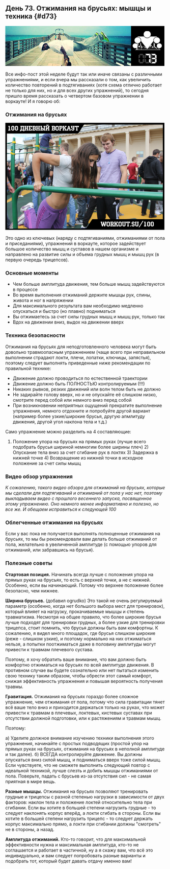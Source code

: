 ## День 73. Отжимания на брусьях: мышцы и техника {#d73}

![](src/img/73.jpg)

Все инфо-пост этой неделе будут так или иначе связаны с различными упражнениями, и если вчера мы рассказали о том, как увеличить количество повторений в подтягиваниях (хотя схема отлично работает не только для них, но и для всех других упражнений), то сегодня пришло время рассказать о четвертом базовом упражнении в воркауте! И я говорю об: 

### Отжимания на брусьях

![](src/img/73-1.jpg)

Это одно из ключевых (наряду с подтягиваниями, отжиманиями от пола и приседаниями), упражнений в воркауте, которое задействует большое количество мышц и суставов в нашем организме и направлено на развитие силы и объема грудных мышц и мышц рук (в первую очередь трицепсов). 

### Основные моменты

- Чем больше амплитуда движения, тем больше мышц задействуются в процессе 
- Во время выполнения отжиманий держите мышцы рук, спины, живота и ног в напряжении 
- Для максимального результата вам необходимо медленно опускаться и быстро (но плавно) подниматься 
- Вы отжимаетесь за счет силы грудных мышц и мышц рук, только так 
- Вдох на движении вниз, выдох на движении вверх 

### Техника безопасности

Отжимания на брусьях для неподготовленного человека могут быть довольно травмоопасным упражнением (чаще всего при неправильном выполнении страдают локти, плечи, лопатки, ключицы, запястья), поэтому следует выполнять приведенные ниже рекомендации по правильной технике: 

- Движение должно проводиться по естественной траектории 
- Движение должно быть ПОЛНОСТЬЮ контролируемым (!!!) 
- Никаких рывков, резких движений или волн телом быть не должно 
- Не задирайте голову вверх, но и не опускайте её слишком низко, смотрите перед собой или немного вниз перед собой 
- При возникновении неприятных ощущений прекратите выполнение упражнения, немного отдохните и попробуйте другой вариант (например более узкие/широкие брусья, другую апмлитуду движения, другой угол наклона тела и т.д.) 

Само упражнение можно разделить на 4 составляющие: 

1. Положение упора на брусьях на прямых руках (лучше всего подобрать брусья шириной немногим более ширины плеч) 2) Опускание тела вниз за счет сгибание рук в локтях 3) Задержка в нижней точке 4) Возвращение из нижней точки в исходное положение за счет силы мышц 

### Видео обзор упражнения

*К сожалению, такого видео обзора для отжиманий на брусьях, которые мы сделали для подтягиваний и отжиманий от пола у нас нет, поэтому выкладываем видео с прошлого весеннего запуска, посвященное этому упражнению. Оно немного менее информативно и полезно, но все же. И обещаем исправиться к следующей 100* 

### Облегченные отжимания на брусьях

Если у вас пока не получается выполнять полноценные отжимания на брусьях, то мы бы рекомендовали вам делать больше отжиманий от пола, желательно в увеличенной амплитуде (с помощью упоров для отжиманий, или забравшись на брусья). 

### Полезные советы

**Стартовая позиция.** Начинать всегда лучше с положения упора на прямых руках на брусьях, то есть с верхней точки, а не с нижней. Особенно, если вы начинающий. Потому что верхнее положение более безопасно, чем нижнее. 

**Ширина брусьев.** (добавил ogrudko) Это такой не очень регулируемый параметр (особенно, когда нет большого выбора мест для тренировок), который влияет на нагрузку, прокачиваемые мышцы и степень травматизма. Несмотря на общее правило, что более широкие брусья лучше подходят для тренировки грудных, а более узкие для тренировки трицепса, стоит помнить, что брусья должны быть вам комфортны. К сожалению, я видел много площадок, где брусья слишком широкие (реже - слишком узкие), и поэтому нормально на них отжиматься нельзя, а попытки поотжиматься даже в половину амплитуды могут привести к травмам плечевого сустава. 

Поэтому, я хочу обратить ваше внимание, что вам должно быть комфортно отжиматься на брусьях по всей амплитуде движения. В противном случае вы будете сознательно или нет пытаться изменить свою технику таким образом, чтобы обрести этот самый комфорт, снижая эффективность упражнения и повышая вероятность получения травмы. 

**Гравитация.** Отжимания на брусьях гораздо более сложное упражнение, чем отжимания от пола, потому что сила гравитации тянет всё ваше тело вниз и приходится держаться только на руках, что может привести к травмам в плечевых, локтевых, кистевых суставах при отсутствии должной подготовки, или к растяжениям и травмам мышц. 

Поэтому: 

а) Уделите должное внимание изучению техники выполнения этого упражнения, начинайте с простых подводящих (простой упор на прямых руках на брусьях, отжимания на брусьях в неполной амплитуде и так далее). 
б) ВСЕГДА контролируйте движение. Вы должны опускаться вниз силой мышц, и подниматься вверх тоже силой мышц. Если чувствуете, что не сможете выполнить следующий повтор с идеальной техникой, лучше слезть и добить мышцы отжиманиями от пола. Поверьте, падать с брусьев из-за отсутствия сил - не самая приятная в мире вещь. 

**Разные мышцы.** Отжимания на брусьях позволяют тренировать грудные и трицепсы с разной степенью нагрузки в зависимости от двух факторов: наклон тела и положение локтей относительно тела при сгибании. Если вы хотите в большей степени нагрузить грудные - то следует наклонять корпус вперёд, а локти сгибать в стороны. Если вы хотите в большей степени нагрузить трицепс - то следует держать корпус максимально прямо, а локти при сгибании должны "смотреть" не в стороны, а назад. 

**Амплитуда отжиманий.** Кто-то говорит, что для максимальной эффективности нужна и максимальная амплитуда, кто-то не соглашается и работает в частичной, ну а я скажу вам, что всё это индивидуально, и вам следует попробовать разные варианты и подобрать тот, который будет давать отдачу именно вам! 

